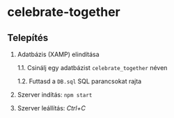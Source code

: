 # celebrate-together

## Telepítés

1. Adatbázis (XAMP) elindítása
   
   1.1. Csinálj egy adatbázist `celebrate_together` néven
   
   1.2. Futtasd a `DB.sql` SQL parancsokat rajta 

2. Szerver indítás: ```npm start```
3. Szerver leállítás: *Ctrl+C*
